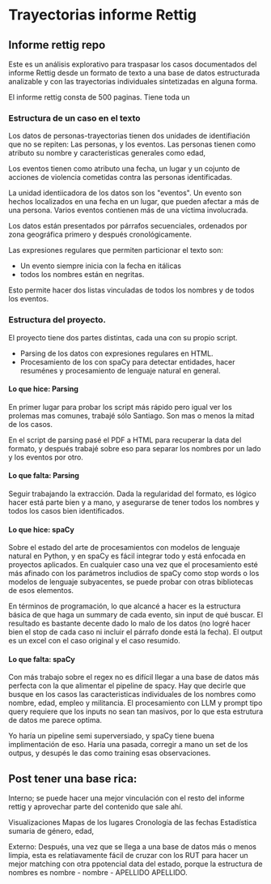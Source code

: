 # Trayectorias informe Rettig
 
## Informe rettig repo

Este es un análisis explorativo para traspasar los casos documentados del informe Rettig desde un formato de texto a una base de datos estructurada analizable y con las trayectorias individuales sintetizadas en alguna forma.

El informe rettig consta de 500 paginas. Tiene toda un 

### Estructura de un caso en el texto

Los datos de personas-trayectorias tienen dos unidades de identifiación que no se repiten: Las personas, y los eventos. 
Las personas tienen como atributo su nombre y caracteristicas generales como edad, 

Los eventos tienen como atributo una fecha, un lugar y un cojunto de acciones de violencia cometidas contra las personas identificadas. 

La unidad identiicadora de los datos son los "eventos". Un evento son hechos localizados en una fecha en un lugar, que pueden afectar a más de una persona. 
Varios eventos contienen más de una víctima involucrada. 

Los datos están presentados por párrafos secuenciales, ordenados por zona geográfica primero y después cronológicamente. 

Las expresiones regulares que permiten particionar el texto son:
- Un evento siempre inicia con la fecha en itálicas
- todos los nombres están en negritas.

Esto permite hacer dos listas vinculadas de todos los nombres y de todos los eventos.

### Estructura del proyecto. 

El proyecto tiene dos partes distintas, cada una con su propio script. 

- Parsing de los datos con expresiones regulares en HTML. 
- Procesamiento de los con spaCy para detectar entidades, hacer resuménes y procesamiento de lenguaje natural en general.

#### Lo que hice: Parsing
En primer lugar para probar los script más rápido pero igual ver los prolemas mas comunes, trabajé sólo Santiago. Son mas o menos la mitad de los casos.

En el script de parsing pasé el PDF a HTML para recuperar la data del formato, y después trabajé sobre eso para separar los nombres por un lado y los eventos por otro.
    

#### Lo que falta: Parsing
Seguir trabajando la extracción. Dada la regularidad del  formato, es lógico hacer está parte bien y a mano, y asegurarse de tener todos los nombres y todos los casos bien identificados.

#### Lo que hice: spaCy

Sobre el estado del arte de procesamientos con modelos de lenguaje natural en Python, y en spaCy es fácil integrar todo y está enfocada en proyectos aplicados.
En cualquier caso una vez que el procesamiento esté más afinado con los parámetros includios de spaCy como stop words o los modelos de lenguaje subyacentes, se puede probar con otras bibliotecas de esos elementos. 

En términos de programación, lo que alcancé a hacer es la estructura básica de que haga un summary de cada evento, sin input de qué buscar. El resultado es bastante decente dado lo malo de los datos (no logré hacer bien el stop de cada caso ni incluir el párrafo donde está la fecha). El output es un excel con el caso original y el caso resumido. 

#### Lo que falta: spaCy

Con más trabajo sobre el regex no es difícil llegar a una base de datos más perfecta con la que alimentar el pipeline de spacy. Hay que decirle que busque en los casos las caracteristicas individuales de los nombres como nombre, edad, empleo y militancia.
El procesamiento con LLM y prompt tipo query requiere que los inputs no sean tan masivos, por lo que esta estrutura de datos me parece optima. 

Yo haría un pipeline semi superversiado, y spaCy tiene buena implimentación de eso. Haría una pasada, corregir a mano un set de los outpus, y desupés le das como training esas observaciones.

## Post tener una base rica:

Interno; se puede hacer una mejor vinculación con el resto del informe rettig y aprovechar parte del contenido que sale ahí. 

Visualizaciones 
Mapas de los lugares
Cronología de las fechas 
Estadística sumaria de género, edad, 

Externo: 
Después, una vez que se llega a una base de datos más o menos limpia, esta es relatiavamente fácil de cruzar con los RUT para hacer un mejor matching con otra ppotencial data del estado, porque la estructura de nombres es nombre - nombre - APELLIDO APELLIDO.

    



